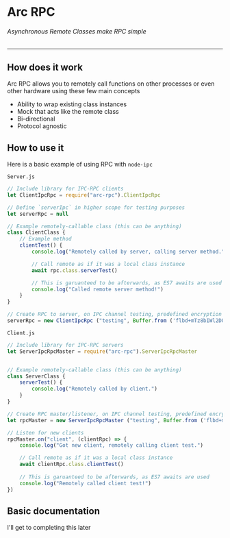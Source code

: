 # Arc RPC
###### Asynchronous Remote Classes make RPC simple

---

## How does it work
Arc RPC allows you to remotely call functions on other processes or even other hardware using these few main concepts

- Ability to wrap existing class instances
- Mock that acts like the remote class
- Bi-directional
- Protocol agnostic

## How to use it

Here is a basic example of using RPC with `node-ipc`

`Server.js`

```js
// Include library for IPC-RPC clients
let ClientIpcRpc = require("arc-rpc").ClientIpcRpc

// Define `serverIpc` in higher scope for testing purposes
let serverRpc = null

// Example remotely-callable class (this can be anything)
class ClientClass {
	// Example method
	clientTest() {
		console.log("Remotely called by server, calling server method.")

		// Call remote as if it was a local class instance
		await rpc.class.serverTest()

		// This is garuanteed to be afterwards, as ES7 awaits are used
		console.log("Called remote server method!")
	}
}

// Create RPC to server, on IPC channel testing, predefined encryption key, with an instance of the example client class
serverRpc = new ClientIpcRpc ("testing", Buffer.from ('flbd+mTz8bIWl2DQxFMKHYAA1+PFxpEKmVNsZpFP5xQ=', 'base64'), new ClientClass())
```

`Client.js`

```js
// Include library for IPC-RPC servers
let ServerIpcRpcMaster = require("arc-rpc").ServerIpcRpcMaster


// Example remotely-callable class (this can be anything)
class ServerClass {
	serverTest() {
		console.log("Remotely called by client.")
	}
}

// Create RPC master/listener, on IPC channel testing, predefined encryption key, with an instance of the example server class
let rpcMaster = new ServerIpcRpcMaster ("testing", Buffer.from ('flbd+mTz8bIWl2DQxFMKHYAA1+PFxpEKmVNsZpFP5xQ=', 'base64'), new ServerClass())

// Listen for new clients
rpcMaster.on("client", (clientRpc) => {
	console.log("Got new client, remotely calling client test.")

	// Call remote as if it was a local class instance
	await clientRpc.class.clientTest()
	
	// This is garuanteed to be afterwards, as ES7 awaits are used
	console.log("Remotely called client test!")
})
```

## Basic documentation

I'll get to completing this later